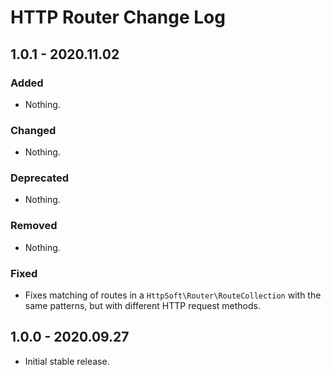 # HTTP Router Change Log

## 1.0.1 - 2020.11.02

### Added

- Nothing.

### Changed

- Nothing.

### Deprecated

- Nothing.

### Removed

- Nothing.

### Fixed

- Fixes matching of routes in a `HttpSoft\Router\RouteCollection` with the same patterns, but with different HTTP request methods.

## 1.0.0 - 2020.09.27

- Initial stable release.
